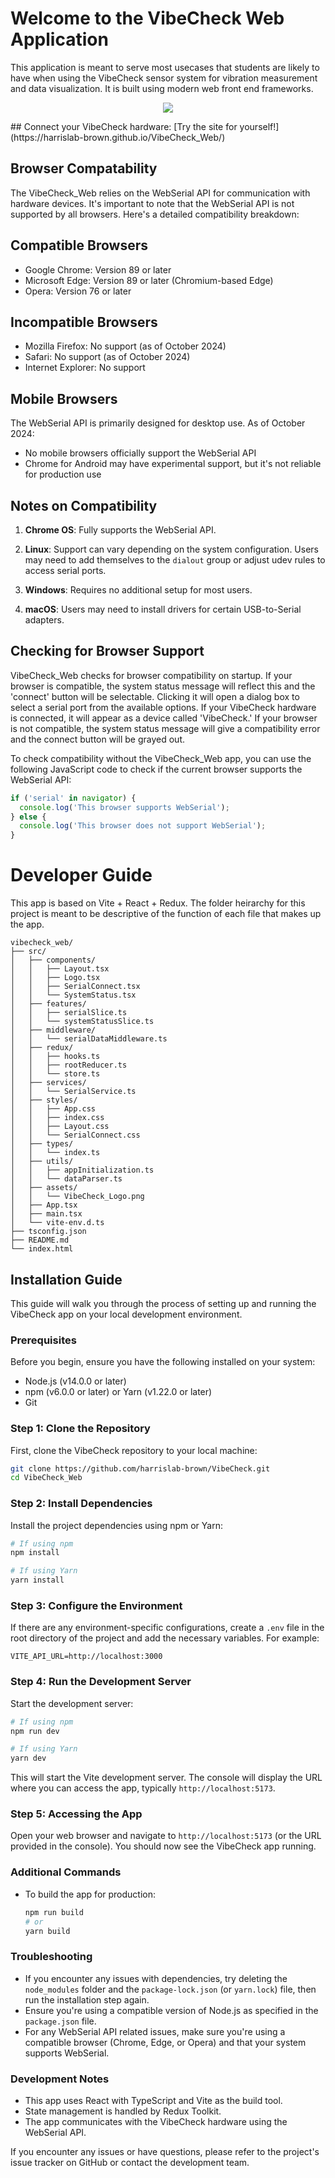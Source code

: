 # Welcome to the VibeCheck Web Application

This application is meant to serve most usecases that students are likely to have when using the VibeCheck sensor system for vibration measurement and data visualization. It is built using modern web front end frameworks.

<p align="center">
  <img src="./src/public/VibeCheck_Web_example.png" >
</p>
## Connect your VibeCheck hardware:
[Try the site for yourself!](https://harrislab-brown.github.io/VibeCheck_Web/)

## Browser Compatability
The VibeCheck_Web relies on the WebSerial API for communication with hardware devices. It's important to note that the WebSerial API is not supported by all browsers. Here's a detailed compatibility breakdown:

## Compatible Browsers

- Google Chrome: Version 89 or later
- Microsoft Edge: Version 89 or later (Chromium-based Edge)
- Opera: Version 76 or later

## Incompatible Browsers

- Mozilla Firefox: No support (as of October 2024)
- Safari: No support (as of October 2024)
- Internet Explorer: No support

## Mobile Browsers

The WebSerial API is primarily designed for desktop use. As of October 2024:

- No mobile browsers officially support the WebSerial API
- Chrome for Android may have experimental support, but it's not reliable for production use

## Notes on Compatibility

1. **Chrome OS**: Fully supports the WebSerial API.

2. **Linux**: Support can vary depending on the system configuration. Users may need to add themselves to the `dialout` group or adjust udev rules to access serial ports.

3. **Windows**: Requires no additional setup for most users.

4. **macOS**: Users may need to install drivers for certain USB-to-Serial adapters.


## Checking for Browser Support

VibeCheck_Web checks for browser compatibility on startup. If your browser is compatible, the system status message will reflect this and the 'connect' button will be selectable. Clicking it will open a dialog box to select a serial port from the available options. If your VibeCheck hardware is connected, it will appear as a device called 'VibeCheck.' If your browser is not compatible, the system status message will give a compatibility error and the connect button will be grayed out.

To check compatibility without the VibeCheck_Web app, you can use the following JavaScript code to check if the current browser supports the WebSerial API:

```javascript
if ('serial' in navigator) {
  console.log('This browser supports WebSerial');
} else {
  console.log('This browser does not support WebSerial');
}
```


# Developer Guide

This app is based on Vite + React + Redux. The folder heirarchy for this project is meant to be descriptive of the function of each file that makes up the app.

```
vibecheck_web/
├── src/
│   ├── components/
│   │   ├── Layout.tsx
│   │   ├── Logo.tsx
│   │   ├── SerialConnect.tsx
│   │   └── SystemStatus.tsx
│   ├── features/
│   │   ├── serialSlice.ts
│   │   └── systemStatusSlice.ts
│   ├── middleware/
│   │   └── serialDataMiddleware.ts
│   ├── redux/
│   │   ├── hooks.ts
│   │   ├── rootReducer.ts
│   │   └── store.ts
│   ├── services/
│   │   └── SerialService.ts
│   ├── styles/
│   │   ├── App.css
│   │   ├── index.css
│   │   ├── Layout.css
│   │   └── SerialConnect.css
│   ├── types/
│   │   └── index.ts
│   ├── utils/
│   │   ├── appInitialization.ts
│   │   └── dataParser.ts
│   ├── assets/
│   │   └── VibeCheck_Logo.png
│   ├── App.tsx
│   ├── main.tsx
│   └── vite-env.d.ts
├── tsconfig.json
├── README.md
└── index.html
```


## Installation Guide

This guide will walk you through the process of setting up and running the VibeCheck app on your local development environment.

### Prerequisites

Before you begin, ensure you have the following installed on your system:

- Node.js (v14.0.0 or later)
- npm (v6.0.0 or later) or Yarn (v1.22.0 or later)
- Git

### Step 1: Clone the Repository

First, clone the VibeCheck repository to your local machine:

```bash
git clone https://github.com/harrislab-brown/VibeCheck.git
cd VibeCheck_Web
```

### Step 2: Install Dependencies

Install the project dependencies using npm or Yarn:

```bash
# If using npm
npm install

# If using Yarn
yarn install
```

### Step 3: Configure the Environment

If there are any environment-specific configurations, create a `.env` file in the root directory of the project and add the necessary variables. For example:

```
VITE_API_URL=http://localhost:3000
```

### Step 4: Run the Development Server

Start the development server:

```bash
# If using npm
npm run dev

# If using Yarn
yarn dev
```

This will start the Vite development server. The console will display the URL where you can access the app, typically `http://localhost:5173`.

### Step 5: Accessing the App

Open your web browser and navigate to `http://localhost:5173` (or the URL provided in the console). You should now see the VibeCheck app running.

### Additional Commands

- To build the app for production:
  ```bash
  npm run build
  # or
  yarn build
  ```

### Troubleshooting

- If you encounter any issues with dependencies, try deleting the `node_modules` folder and the `package-lock.json` (or `yarn.lock`) file, then run the installation step again.
- Ensure you're using a compatible version of Node.js as specified in the `package.json` file.
- For any WebSerial API related issues, make sure you're using a compatible browser (Chrome, Edge, or Opera) and that your system supports WebSerial.

### Development Notes

- This app uses React with TypeScript and Vite as the build tool.
- State management is handled by Redux Toolkit.
- The app communicates with the VibeCheck hardware using the WebSerial API.

If you encounter any issues or have questions, please refer to the project's issue tracker on GitHub or contact the development team.
